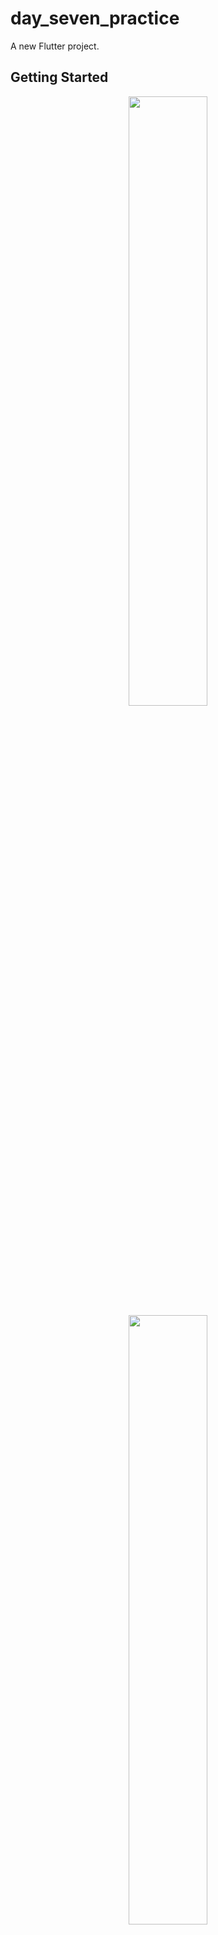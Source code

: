 # day_seven_practice

A new Flutter project.

## Getting Started
<center>
<img src="https://user-images.githubusercontent.com/110832080/205119142-c5dcdd2f-deed-4b6b-a859-c4a867722971.png" width=50% height=50%>
<img src="https://user-images.githubusercontent.com/110832080/205119690-f6ce2589-3a04-4361-861a-1400d4df454e.png" width=50% height=50%>
<img src="https://user-images.githubusercontent.com/110832080/205119872-02afbd7c-4a1f-4ed4-a317-a4e8978e791b.png" width=50% height=50%>
</center>
